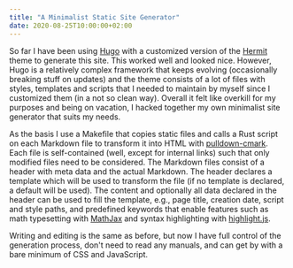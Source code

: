 ```yaml
---
title: "A Minimalist Static Site Generator"
date: 2020-08-25T10:00:00+02:00
---
```


So far I have been using [Hugo](https://gohugo.io/) with a customized version of the [Hermit](https://github.com/Track3/hermit) theme to generate this site. This worked well and looked nice. However, Hugo is a relatively complex framework that keeps evolving (occasionally breaking stuff on updates) and the theme consists of a lot of files with styles, templates and scripts that I needed to maintain by myself since I customized them (in a not so clean way). Overall it felt like overkill for my purposes and being on vacation, I hacked together my own minimalist site generator that suits my needs.

As the basis I use a Makefile that copies static files and calls a Rust script on each Markdown file to transform it into HTML with [pulldown-cmark](https://github.com/raphlinus/pulldown-cmark). Each file is self-contained (well, except for internal links) such that only modified files need to be considered. The Markdown files consist of a header with meta data and the actual Markdown. The header declares a template which will be used to transform the file (if no template is declared, a default will be used). The content and optionally all data declared in the header can be used to fill the template, e.g., page title, creation date, script and style paths, and predefined keywords that enable features such as math typesetting with [MathJax](https://www.mathjax.org/) and syntax highlighting with [highlight.js](https://highlightjs.org/).

Writing and editing is the same as before, but now I have full control of the generation process, don't need to read any manuals, and can get by with a bare minimum of CSS and JavaScript.